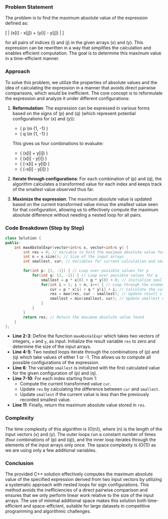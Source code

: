 
### Problem Statement
The problem is to find the maximum absolute value of the expression defined as:

\[
| (x[i] - x[j]) + (y[i] - y[j]) |
\]

for all pairs of indices \(i\) and \(j\) in the given arrays \(x\) and \(y\). This expression can be rewritten in a way that simplifies the calculation and enables efficient computation. The goal is to determine this maximum value in a time-efficient manner.

### Approach
To solve this problem, we utilize the properties of absolute values and the idea of calculating the expression in a manner that avoids direct pairwise comparisons, which would be inefficient. The core concept is to reformulate the expression and analyze it under different configurations:

1. **Reformulation**: The expression can be expressed in various forms based on the signs of \(p\) and \(q\) (which represent potential configurations for \(x\) and \(y\)):
   - \( p \in \{1, -1\} \)
   - \( q \in \{1, -1\} \)

   This gives us four combinations to evaluate:
   - \( (x[i] + y[i]) \)
   - \( (x[i] - y[i]) \)
   - \( (-x[i] + y[i]) \)
   - \( (-x[i] - y[i]) \)

2. **Iterate through configurations**: For each combination of \(p\) and \(q\), the algorithm calculates a transformed value for each index and keeps track of the smallest value observed thus far.

3. **Maximize the expression**: The maximum absolute value is updated based on the current transformed value minus the smallest value seen for that configuration, allowing us to effectively compute the maximum absolute difference without needing a nested loop for all pairs.

### Code Breakdown (Step by Step)
```cpp
class Solution {
public:
    int maxAbsValExpr(vector<int>& x, vector<int>& y) {
        int res = 0; // Variable to hold the maximum absolute value found
        int n = x.size(); // Size of the input arrays
        int smallest, cur; // Variables for current calculation and smallest value
        
        for(int p: {1, -1}) { // Loop over possible values for p
            for(int q: {1, -1}) { // Loop over possible values for q
                smallest = p * x[0] + q * y[0] + 0; // Initialize smallest for this configuration
                for(int i = 1; i < n; i++) { // Loop through the elements of the arrays
                    cur = p * x[i] + q * y[i] + i; // Calculate the current expression value
                    res = max(res, cur - smallest); // Update result if current value is greater
                    smallest = min(smallest, cur); // Update smallest value found
                }
            }
        }
        return res; // Return the maximum absolute value found
    }
};
```

- **Line 2-3**: Define the function `maxAbsValExpr` which takes two vectors of integers, `x` and `y`, as input. Initialize the result variable `res` to zero and determine the size of the input arrays.
- **Line 4-5**: Two nested loops iterate through the combinations of \(p\) and \(q\) which take values of either 1 or -1. This allows us to compute all possible configurations of the expression.
- **Line 6**: The variable `smallest` is initialized with the first calculated value for the given configuration of \(p\) and \(q\).
- **Line 7-10**: For each index starting from 1:
  - Compute the current transformed value `cur`.
  - Update `res` by calculating the difference between `cur` and `smallest`.
  - Update `smallest` if the current value is less than the previously recorded smallest value.
- **Line 11**: Finally, return the maximum absolute value stored in `res`.

### Complexity
The time complexity of this algorithm is \(O(n)\), where \(n\) is the length of the input vectors \(x\) and \(y\). The outer loops run a constant number of times (four combinations of \(p\) and \(q\)), and the inner loop iterates through the elements of the input arrays only once. The space complexity is \(O(1)\) as we are using only a few additional variables.

### Conclusion
The provided C++ solution effectively computes the maximum absolute value of the specified expression derived from two input vectors by utilizing a systematic approach with nested loops for sign configurations. This method avoids the inefficiencies of a direct pairwise comparison and ensures that we only perform linear work relative to the size of the input arrays. The use of minimal additional space makes this solution both time-efficient and space-efficient, suitable for large datasets in competitive programming and algorithmic challenges.
